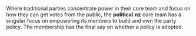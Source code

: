 Where traditional parties concentrate power in their core team and focus on how they can get votes from the public, the **political.nz** core team has a singular focus on empowering its members to build and own the party policy. The membership has the final say on whether a policy is adopted.